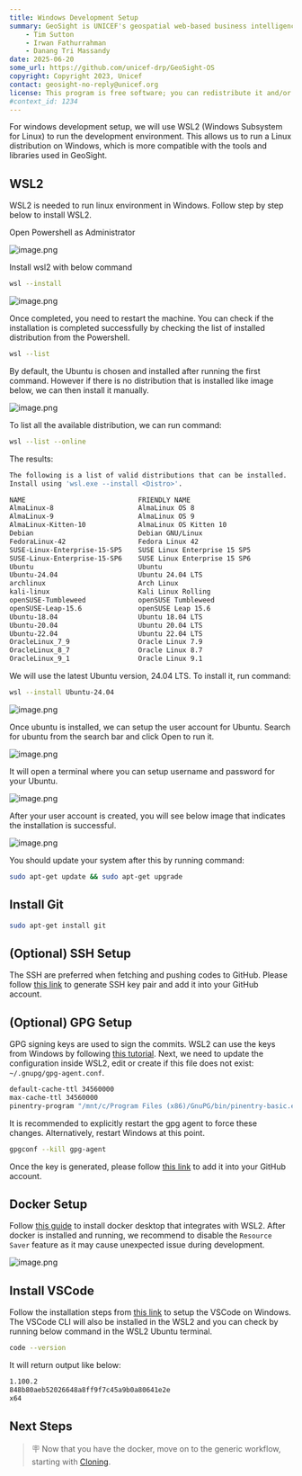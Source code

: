 ```yaml
---
title: Windows Development Setup
summary: GeoSight is UNICEF's geospatial web-based business intelligence platform.
    - Tim Sutton
    - Irwan Fathurrahman
    - Danang Tri Massandy
date: 2025-06-20
some_url: https://github.com/unicef-drp/GeoSight-OS
copyright: Copyright 2023, Unicef
contact: geosight-no-reply@unicef.org
license: This program is free software; you can redistribute it and/or modify it under the terms of the GNU Affero General Public License as published by the Free Software Foundation; either version 3 of the License, or (at your option) any later version.
#context_id: 1234
---
```



For windows development setup, we will use WSL2 (Windows Subsystem for Linux) to run the development environment. This allows us to run a Linux distribution on Windows, which is more compatible with the tools and libraries used in GeoSight.

## WSL2

WSL2 is needed to run linux environment in Windows. Follow step by step below to install WSL2.

Open Powershell as Administrator

![image.png](./img/wsl-1.png)

Install wsl2 with below command

```bash
wsl --install
```

![image.png](./img/wsl-2.png)

Once completed, you need to restart the machine. You can check if the installation is completed successfully by checking the list of installed distribution from the Powershell.

```bash
wsl --list
```

By default, the Ubuntu is chosen and installed after running the first command. However if there is no distribution that is installed like image below, we can then install it manually.

![image.png](./img/wsl-3.png)

To list all the available distribution, we can run command:

```bash
wsl --list --online
```

The results:

```bash
The following is a list of valid distributions that can be installed.
Install using 'wsl.exe --install <Distro>'.

NAME                            FRIENDLY NAME
AlmaLinux-8                     AlmaLinux OS 8
AlmaLinux-9                     AlmaLinux OS 9
AlmaLinux-Kitten-10             AlmaLinux OS Kitten 10
Debian                          Debian GNU/Linux
FedoraLinux-42                  Fedora Linux 42
SUSE-Linux-Enterprise-15-SP5    SUSE Linux Enterprise 15 SP5
SUSE-Linux-Enterprise-15-SP6    SUSE Linux Enterprise 15 SP6
Ubuntu                          Ubuntu
Ubuntu-24.04                    Ubuntu 24.04 LTS
archlinux                       Arch Linux
kali-linux                      Kali Linux Rolling
openSUSE-Tumbleweed             openSUSE Tumbleweed
openSUSE-Leap-15.6              openSUSE Leap 15.6
Ubuntu-18.04                    Ubuntu 18.04 LTS
Ubuntu-20.04                    Ubuntu 20.04 LTS
Ubuntu-22.04                    Ubuntu 22.04 LTS
OracleLinux_7_9                 Oracle Linux 7.9
OracleLinux_8_7                 Oracle Linux 8.7
OracleLinux_9_1                 Oracle Linux 9.1
```

We will use the latest Ubuntu version, 24.04 LTS. To install it, run command:

```bash
wsl --install Ubuntu-24.04
```

![image.png](./img/wsl-4.png)

Once ubuntu is installed, we can setup the user account for Ubuntu. Search for ubuntu from the search bar and click Open to run it.

![image.png](./img/wsl-5.png)

It will open a terminal where you can setup username and password for your Ubuntu.

![image.png](./img/wsl-6.png)

After your user account is created, you will see below image that indicates the installation is successful.

![image.png](./img/wsl-7.png)

You should update your system after this by running command:

```bash
sudo apt-get update && sudo apt-get upgrade
```

## Install Git

```bash
sudo apt-get install git
```

## (Optional) SSH Setup

The SSH are preferred when fetching and pushing codes to GitHub. Please follow [this link](https://docs.github.com/en/authentication/connecting-to-github-with-ssh/generating-a-new-ssh-key-and-adding-it-to-the-ssh-agent?platform=linux#generating-a-new-ssh-key) to generate SSH key pair and add it into your GitHub account.

## (Optional) GPG Setup

GPG signing keys are used to sign the commits. WSL2 can use the keys from Windows by following [this tutorial](https://gist.github.com/matthiasr/473072eeffe449459e3ccd0f5192afc7). Next, we need to update the configuration inside WSL2, edit or create if this file does not exist: `~/.gnupg/gpg-agent.conf`.

```bash
default-cache-ttl 34560000
max-cache-ttl 34560000
pinentry-program "/mnt/c/Program Files (x86)/GnuPG/bin/pinentry-basic.exe"
```

It is recommended to explicitly restart the gpg agent to force these changes. Alternatively, restart Windows at this point.

```bash
gpgconf --kill gpg-agent
```

Once the key is generated, please follow [this link](https://docs.github.com/en/authentication/managing-commit-signature-verification/adding-a-gpg-key-to-your-github-account) to add it into your GitHub account.

## Docker Setup

Follow [this guide](https://learn.microsoft.com/en-us/windows/wsl/tutorials/wsl-containers#overview-of-docker-containers) to install docker desktop that integrates with WSL2. After docker is installed and running, we recommend to disable the `Resource Saver` feature as it may cause unexpected issue during development.

![image.png](./img/wsl-8.png)

## Install VSCode

Follow the installation steps from [this link](https://code.visualstudio.com/docs/setup/windows) to setup the VSCode on Windows. The VSCode CLI will also be installed in the WSL2 and you can check by running below command in the WSL2 Ubuntu terminal.

```bash
code --version
```

It will return output like below:

```bash
1.100.2
848b80aeb52026648a8ff9f7c45a9b0a80641e2e
x64
```

## Next Steps

> 🪧 Now that you have the docker, move on to the generic workflow, starting with [Cloning](../setup-generic/cloning.md).
